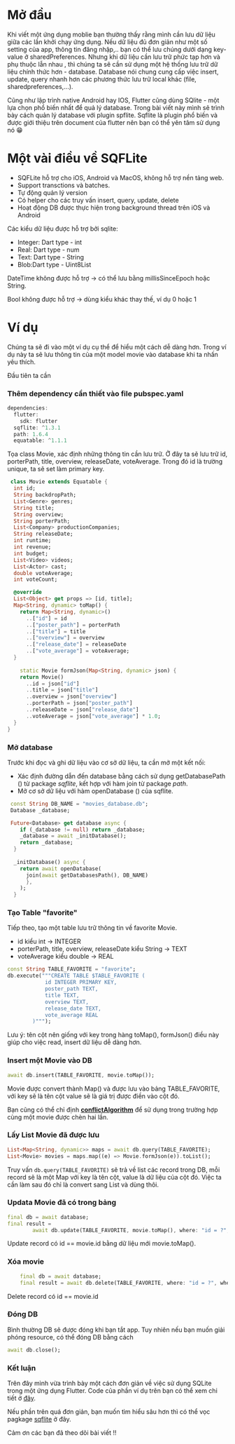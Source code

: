 # Mở đầu
Khi viết một ứng dụng moblie bạn thường thấy rằng mình cần lưu dữ liệu giữa các lần khởi chạy ứng dụng.  Nếu dữ liệu đủ đơn giản như một số setting của app, thông tin đăng nhập,.. bạn có thể lưu chúng dưới dạng key-value ở  sharedPreferences.  Nhưng khi dữ liệu cần lưu trữ phức tạp hơn và phụ thuộc lẫn nhau , thì chúng ta sẽ cần sử dụng một hệ thống lưu trữ dữ liệu chính thức hơn - database. Database nói chung cung cấp việc insert, update, query nhanh hơn các phương thức lưu trữ local khác (file, sharedpreferences,...).

Cũng như lập trình native Android hay IOS, Flutter cũng dùng SQlite - một lựa chọn phổ biến nhất để quả lý database.  Trong bài viết này mình sẽ trình bày cách quản lý database với plugin spflite. Sqflite là plugin phổ biến và được giới thiệu trên document của flutter nên bạn có thể yên tâm sử dụng nó :grin:

# Một vài điều về SQFLite
* SQFLite hỗ trợ cho iOS, Android và MacOS, không hỗ trợ nền tảng web.
* Support transctions và batches.
* Tự động quản lý version
* Có helper cho các truy vấn insert, query, update, delete
* Hoạt động DB được thực hiện trong background thread  trên iOS và Android

Các kiểu dữ liệu được hỗ trợ bởi sqlite:
* Integer: Dart type - int
* Real: Dart type - num
* Text: Dart type - String
* Blob:Dart type - Uint8List

DateTime không được hỗ trợ -> có thể lưu bằng millisSinceEpoch hoặc String.

Bool không được hỗ trợ -> dùng kiểu khác thay thế, ví dụ 0 hoặc 1

# Ví dụ
Chúng ta sẽ đi vào một ví dụ cụ thể để hiểu một cách dễ dàng hơn. Trong ví dụ này ta sẽ lưu thông tin của một model movie vào database khi ta nhấn yêu thích.

Đầu tiên ta cần
### Thêm dependency cần thiết vào file pubspec.yaml
```dart
dependencies:
  flutter:
    sdk: flutter
  sqflite: ^1.3.1
  path: 1.6.4
  equatable: ^1.1.1
```
Tọa class Movie, xác định những thông tin cần lưu trữ. Ở đây ta sẽ lưu trữ id, porterPath, title,     overview, releaseDate, voteAverage. Trong đó id là trường unique, ta sẽ set làm primary key.
```dart
 class Movie extends Equatable {
  int id;
  String backdropPath;
  List<Genre> genres;
  String title;
  String overview;
  String porterPath;
  List<Company> productionCompanies;
  String releaseDate;
  int runtime;
  int revenue;
  int budget;
  List<Video> videos;
  List<Actor> cast;
  double voteAverage;
  int voteCount;

  @override
  List<Object> get props => [id, title];
  Map<String, dynamic> toMap() {
    return Map<String, dynamic>()
      ..["id"] = id
      ..["poster_path"] = porterPath
      ..["title"] = title
      ..["overview"] = overview
      ..["release_date"] = releaseDate
      ..["vote_average"] = voteAverage;
  }
  
    static Movie formJson(Map<String, dynamic> json) {
    return Movie()
      ..id = json["id"]
      ..title = json["title"]
      ..overview = json["overview"]
      ..porterPath = json["poster_path"]
      ..releaseDate = json["release_date"]
      ..voteAverage = json["vote_average"] * 1.0;
  }
}
```
### Mở database
Trước khi đọc và ghi dữ liệu vào cơ sở dữ liệu, ta cần mở một kết nối:
* Xác định đường dẫn đến database bằng cách sử dụng getDatabasePath () từ package *sqflite*, kết hợp với hàm join từ package *path*.
* Mở cơ sở dữ liệu với hàm openDatabase () của sqflite.

```dart
 const String DB_NAME = "movies_database.db";
 Database _database;

 Future<Database> get database async {
    if (_database != null) return _database;
    _database = await _initDatabase();
    return _database;
  }
  
  _initDatabase() async {
    return await openDatabase(
      join(await getDatabasesPath(), DB_NAME)
      },
    );
  }
```
### Tạo Table "favorite"

Tiếp theo, tạo một table lưu trữ thông tin về favorite Movie.
* id kiểu int -> INTEGER
* porterPath, title, overview, releaseDate kiểu String -> TEXT
* voteAverage kiểu double -> REAL

```dart
const String TABLE_FAVORITE = "favorite";
db.execute("""CREATE TABLE $TABLE_FAVORITE (
            id INTEGER PRIMARY KEY,
            poster_path TEXT,
            title TEXT,
            overview TEXT,
            release_date TEXT,
            vote_average REAL
        )""");
```
Lưu ý: tên cột nên giống với key trong hàng toMap(), formJson() điều này giúp cho việc read, insert dữ liệu dễ dàng hơn.

### Insert một Movie vào DB
```dart
await db.insert(TABLE_FAVORITE, movie.toMap());
```

Movie được convert thành Map() và được lưu vào bảng TABLE_FAVORITE, với key sẽ là tên cột value sẽ là giá trị được điền vào cột đó.

Bạn cũng có thể chỉ định **[conflictAlgorithm](https://github.com/tekartik/sqflite/blob/master/sqflite_common/lib/src/sql_builder.dart)** để sử dụng trong trường hợp cùng một movie được chèn hai lần.

### Lấy List Movie đã được lưu

```dart
List<Map<String, dynamic>> maps = await db.query(TABLE_FAVORITE);
List<Movie> movies = maps.map((e) => Movie.formJson(e)).toList();
```
Truy vấn  `db.query(TABLE_FAVORITE)` sẽ trả về list các record trong DB, mỗi record sẽ là một Map với key là tên cột, value là dữ liệu của cột đó. Việc ta cần làm sau đó chỉ là convert sang List<Movie> và dùng thôi.
    
### Updata Movie đã có trong bảng
 
```dart
final db = await database;
final result =
        await db.update(TABLE_FAVORITE, movie.toMap(), where: "id = ?", whereArgs: [movie.id]);
```
 Update record có id == movie.id bằng dữ liệu mới movie.toMap().
    
### Xóa movie
```dart
    final db = await database;
    final result = await db.delete(TABLE_FAVORITE, where: "id = ?", whereArgs: [movie.id]);
```
  Delete record có id == movie.id 
###  Đóng DB
 
  Bình thường DB sẽ được đóng khi bạn tắt app. Tuy nhiên nếu bạn muốn giải phóng resource, có thể đóng DB bằng cách

```dart
await db.close();
```
### Kết luận
Trên đây mình vừa trình bày một cách đơn giản về việc sử dụng SQLite trong một ứng dụng Flutter. Code của phần ví dụ trên bạn có thể xem chi tiết ở [đây](https://github.com/trantan97/moviesdb_flutter/tree/add_database).
    
Nếu phần trên quá đơn giản, bạn muốn tìm hiểu sâu hơn thì có thể vọc pagkage [sqflite](https://pub.dev/packages/sqflite) ở đây.

Cảm ơn các bạn đã theo dõi bài viết !!